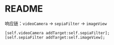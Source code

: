 #  README
响应链：`videoCamera` -> `sepiaFilter` -> `imageView`

```
[self.videoCamera addTarget:self.sepiaFilter];
[self.sepiaFilter addTarget:self.imageView];
```

